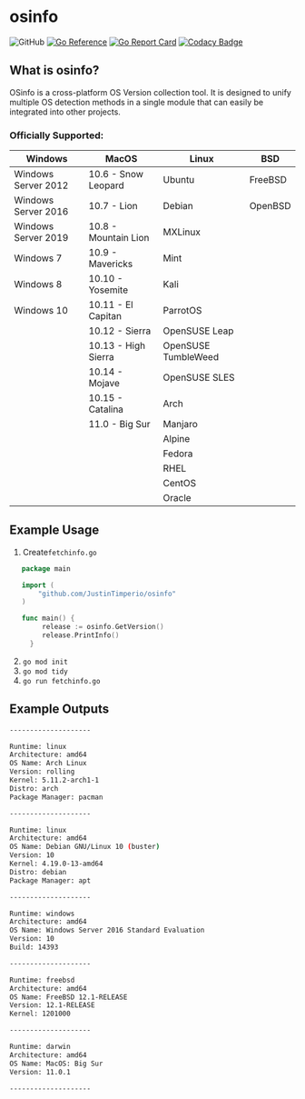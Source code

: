 # osinfo

![GitHub](https://img.shields.io/github/license/JustinTimperio/osinfo)
[![Go Reference](https://pkg.go.dev/badge/github.com/JustinTimperio/osinfo.svg)](https://pkg.go.dev/github.com/JustinTimperio/osinfo)
[![Go Report Card](https://goreportcard.com/badge/github.com/JustinTimperio/osinfo)](https://goreportcard.com/report/github.com/JustinTimperio/osinfo)
[![Codacy Badge](https://app.codacy.com/project/badge/Grade/30b01ce21f514d46ab3d47b5c371fa38)](https://www.codacy.com/gh/JustinTimperio/osinfo/dashboard?utm_source=github.com&amp;utm_medium=referral&amp;utm_content=JustinTimperio/osinfo&amp;utm_campaign=Badge_Grade)

## What is osinfo?
OSinfo is a cross-platform OS Version collection tool. It is designed to unify multiple OS detection methods in a single module that can easily be integrated into other projects. 

### Officially Supported:

| Windows             | MacOS                 | Linux               | BSD     |
|---------------------|-----------------------|---------------------|---------|
| Windows Server 2012 | 10.6  - Snow Leopard  | Ubuntu              | FreeBSD | 
| Windows Server 2016 | 10.7  - Lion          | Debian              | OpenBSD | 
| Windows Server 2019 | 10.8  - Mountain Lion | MXLinux             |         | 
| Windows 7           | 10.9  - Mavericks     | Mint                |         | 
| Windows 8           | 10.10 - Yosemite      | Kali                |         | 
| Windows 10          | 10.11 - El Capitan    | ParrotOS            |         |
|                     | 10.12 - Sierra        | OpenSUSE Leap       |         | 
|                     | 10.13 - High Sierra   | OpenSUSE TumbleWeed |         |
|                     | 10.14 - Mojave        | OpenSUSE SLES       |         |
|                     | 10.15 - Catalina      | Arch                |         |
|                     | 11.0  - Big Sur       | Manjaro             |         |
|                     |                       | Alpine              |         |
|                     |                       | Fedora              |         |
|                     |                       | RHEL                |         |
|                     |                       | CentOS              |         |
|                     |                       | Oracle              |         |


## Example Usage
 1. Create`fetchinfo.go`
```go
   package main

   import (
	   "github.com/JustinTimperio/osinfo"
   )

   func main() {
		release := osinfo.GetVersion()
		release.PrintInfo()
	 }
```
 2. `go mod init`
 3. `go mod tidy`
 4. `go run fetchinfo.go`

## Example Outputs
```sh
--------------------

Runtime: linux
Architecture: amd64
OS Name: Arch Linux
Version: rolling
Kernel: 5.11.2-arch1-1
Distro: arch
Package Manager: pacman

--------------------

Runtime: linux
Architecture: amd64
OS Name: Debian GNU/Linux 10 (buster)
Version: 10
Kernel: 4.19.0-13-amd64
Distro: debian
Package Manager: apt

--------------------

Runtime: windows
Architecture: amd64
OS Name: Windows Server 2016 Standard Evaluation
Version: 10
Build: 14393

--------------------

Runtime: freebsd
Architecture: amd64
OS Name: FreeBSD 12.1-RELEASE
Version: 12.1-RELEASE
Kernel: 1201000

--------------------

Runtime: darwin
Architecture: amd64
OS Name: MacOS: Big Sur
Version: 11.0.1

--------------------
```
